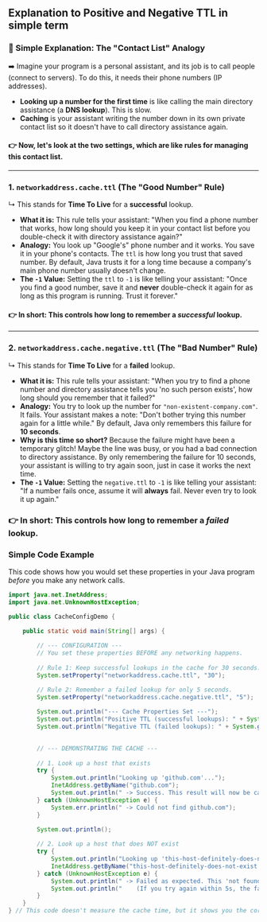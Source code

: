 ## Explanation to Positive and Negative TTL in simple term

### 💭 Simple Explanation: The "Contact List" Analogy
➡️ Imagine your program is a personal assistant, and its job is to call people (connect to servers). To do this, it needs their phone numbers (IP addresses).

*   **Looking up a number for the first time** is like calling the main directory assistance (a **DNS lookup**). This is slow.
*   **Caching** is your assistant writing the number down in its own private contact list so it doesn't have to call directory assistance again.

#### 👉 Now, let's look at the two settings, which are like rules for managing this contact list.

---

### 1. `networkaddress.cache.ttl` (The "Good Number" Rule)

↳ This stands for **Time To Live** for a **successful** lookup.

*   **What it is:** This rule tells your assistant: "When you find a phone number that works, how long should you keep it in your contact list before you double-check it with directory assistance again?"
*   **Analogy:** You look up "Google's" phone number and it works. You save it in your phone's contacts. The `ttl` is how long you trust that saved number. By default, Java trusts it for a long time because a company's main phone number usually doesn't change.
*   **The `-1` Value:** Setting the `ttl` to `-1` is like telling your assistant: "Once you find a good number, save it and **never** double-check it again for as long as this program is running. Trust it forever."

#### 👉 **In short: This controls how long to remember a *successful* lookup.**

---

### 2. `networkaddress.cache.negative.ttl` (The "Bad Number" Rule)

↳ This stands for **Time To Live** for a **failed** lookup.

*   **What it is:** This rule tells your assistant: "When you try to find a phone number and directory assistance tells you 'no such person exists', how long should you remember that it failed?"
*   **Analogy:** You try to look up the number for `"non-existent-company.com"`. It fails. Your assistant makes a note: "Don't bother trying this number again for a little while." By default, Java only remembers this failure for **10 seconds**.
*   **Why is this time so short?** Because the failure might have been a temporary glitch! Maybe the line was busy, or you had a bad connection to directory assistance. By only remembering the failure for 10 seconds, your assistant is willing to try again soon, just in case it works the next time.
*   **The `-1` Value:** Setting the `negative.ttl` to `-1` is like telling your assistant: "If a number fails once, assume it will **always** fail. Never even try to look it up again."

### 👉 **In short: This controls how long to remember a *failed* lookup.**

### Simple Code Example

This code shows how you would set these properties in your Java program *before* you make any network calls.

```java name=CacheConfigDemo.java
import java.net.InetAddress;
import java.net.UnknownHostException;

public class CacheConfigDemo {

    public static void main(String[] args) {
        
        // --- CONFIGURATION ---
        // You set these properties BEFORE any networking happens.
        
        // Rule 1: Keep successful lookups in the cache for 30 seconds.
        System.setProperty("networkaddress.cache.ttl", "30");

        // Rule 2: Remember a failed lookup for only 5 seconds.
        System.setProperty("networkaddress.cache.negative.ttl", "5");
        
        System.out.println("--- Cache Properties Set ---");
        System.out.println("Positive TTL (successful lookups): " + System.getProperty("networkaddress.cache.ttl") + " seconds");
        System.out.println("Negative TTL (failed lookups): " + System.getProperty("networkaddress.cache.negative.ttl") + " seconds\n");
        

        // --- DEMONSTRATING THE CACHE ---
        
        // 1. Look up a host that exists
        try {
            System.out.println("Looking up 'github.com'...");
            InetAddress.getByName("github.com");
            System.out.println(" -> Success. This result will now be cached for 30 seconds.");
        } catch (UnknownHostException e) {
            System.err.println(" -> Could not find github.com");
        }
        
        System.out.println();

        // 2. Look up a host that does NOT exist
        try {
            System.out.println("Looking up 'this-host-definitely-does-not-exist.com'...");
            InetAddress.getByName("this-host-definitely-does-not-exist.com");
        } catch (UnknownHostException e) {
            System.out.println(" -> Failed as expected. This 'not found' result will be cached for 5 seconds.");
            System.out.println("    (If you try again within 5s, the failure will be instant from the cache).");
        }
    }
} // This code doesn't measure the cache time, but it shows you the correct way to apply the rules to your Java application. You would run this with `java CacheConfigDemo`.
```